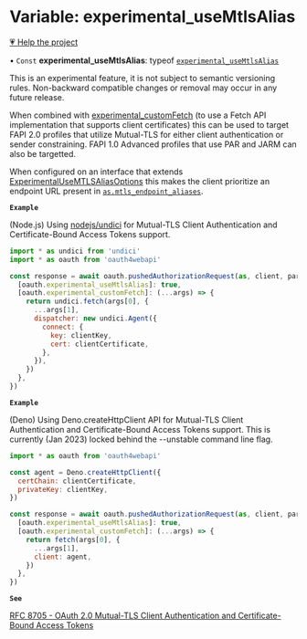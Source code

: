 # Variable: experimental\_useMtlsAlias

[💗 Help the project](https://github.com/sponsors/panva)

• `Const` **experimental\_useMtlsAlias**: typeof [`experimental_useMtlsAlias`](experimental_useMtlsAlias.md)

This is an experimental feature, it is not subject to semantic versioning rules. Non-backward
compatible changes or removal may occur in any future release.

When combined with [experimental_customFetch](experimental_customFetch.md) (to use a Fetch API implementation that
supports client certificates) this can be used to target FAPI 2.0 profiles that utilize
Mutual-TLS for either client authentication or sender constraining. FAPI 1.0 Advanced profiles
that use PAR and JARM can also be targetted.

When configured on an interface that extends [ExperimentalUseMTLSAliasOptions](../interfaces/ExperimentalUseMTLSAliasOptions.md) this makes
the client prioritize an endpoint URL present in
[`as.mtls_endpoint_aliases`](../interfaces/AuthorizationServer.md#mtls_endpoint_aliases).

**`Example`**

(Node.js) Using [nodejs/undici](https://github.com/nodejs/undici) for Mutual-TLS Client
Authentication and Certificate-Bound Access Tokens support.

```js
import * as undici from 'undici'
import * as oauth from 'oauth4webapi'

const response = await oauth.pushedAuthorizationRequest(as, client, params, {
  [oauth.experimental_useMtlsAlias]: true,
  [oauth.experimental_customFetch]: (...args) => {
    return undici.fetch(args[0], {
      ...args[1],
      dispatcher: new undici.Agent({
        connect: {
          key: clientKey,
          cert: clientCertificate,
        },
      }),
    })
  },
})
```

**`Example`**

(Deno) Using Deno.createHttpClient API for Mutual-TLS Client Authentication and Certificate-Bound
Access Tokens support. This is currently (Jan 2023) locked behind the --unstable command line
flag.

```js
import * as oauth from 'oauth4webapi'

const agent = Deno.createHttpClient({
  certChain: clientCertificate,
  privateKey: clientKey,
})

const response = await oauth.pushedAuthorizationRequest(as, client, params, {
  [oauth.experimental_useMtlsAlias]: true,
  [oauth.experimental_customFetch]: (...args) => {
    return fetch(args[0], {
      ...args[1],
      client: agent,
    })
  },
})
```

**`See`**

[RFC 8705 - OAuth 2.0 Mutual-TLS Client Authentication and Certificate-Bound Access Tokens](https://www.rfc-editor.org/rfc/rfc8705.html)
